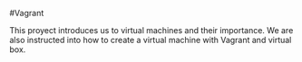#Vagrant

This proyect introduces us to virtual machines and their importance. We are also instructed into how to create a virtual machine with Vagrant and virtual box.